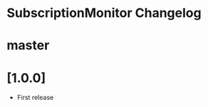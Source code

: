 SubscriptionMonitor Changelog
=============================

# master

# [1.0.0]

 - First release

